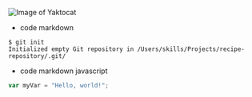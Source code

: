 ![Image of Yaktocat](https://octodex.github.com/images/yaktocat.png)

- code markdown
```
$ git init
Initialized empty Git repository in /Users/skills/Projects/recipe-repository/.git/
```
- code markdown javascript
``` javascript
var myVar = "Hello, world!";
```

